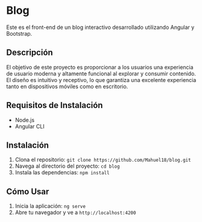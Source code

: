 # Blog

Este es el front-end de un blog interactivo desarrollado utilizando Angular y Bootstrap.

## Descripción

El objetivo de este proyecto es proporcionar a los usuarios una experiencia de usuario moderna y altamente funcional al explorar y consumir contenido. El diseño es intuitivo y receptivo, lo que garantiza una excelente experiencia tanto en dispositivos móviles como en escritorio.

## Requisitos de Instalación

- Node.js
- Angular CLI

## Instalación

1. Clona el repositorio: `git clone https://github.com/Mahuel18/blog.git`
2. Navega al directorio del proyecto: `cd blog`
3. Instala las dependencias: `npm install`

## Cómo Usar

1. Inicia la aplicación: `ng serve`
2. Abre tu navegador y ve a `http://localhost:4200`

